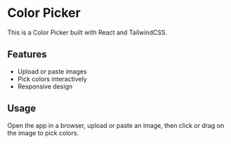 # Color Picker

This is a Color Picker built with React and TailwindCSS. 

## Features

- Upload or paste images  
- Pick colors interactively  
- Responsive design

## Usage

Open the app in a browser, upload or paste an image, then click or drag on the image to pick colors.

